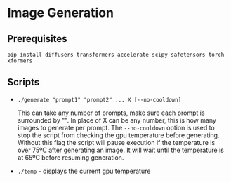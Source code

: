 # Image Generation

## Prerequisites

```
pip install diffusers transformers accelerate scipy safetensors torch xformers
```

## Scripts

 * `./generate "prompt1" "prompt2" ... X [--no-cooldown] `

    This can take any number of prompts, make sure each prompt is surrounded by "".  In place of X can be any number, this is how many images to generate per prompt. The `--no-cooldown` option is used to stop the script from checking the gpu temperature before generating. Without this flag the script will pause execution if the temperature is over 75ºC after generating an image. It will wait until the temperature is at 65ºC before resuming generation.

* `./temp` - displays the current gpu temperature